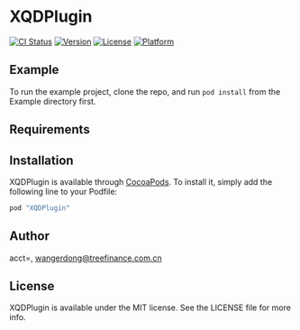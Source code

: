 # XQDPlugin

[![CI Status](http://img.shields.io/travis/acct<blob>=<NULL>/XQDPlugin.svg?style=flat)](https://travis-ci.org/acct<blob>=<NULL>/XQDPlugin)
[![Version](https://img.shields.io/cocoapods/v/XQDPlugin.svg?style=flat)](http://cocoapods.org/pods/XQDPlugin)
[![License](https://img.shields.io/cocoapods/l/XQDPlugin.svg?style=flat)](http://cocoapods.org/pods/XQDPlugin)
[![Platform](https://img.shields.io/cocoapods/p/XQDPlugin.svg?style=flat)](http://cocoapods.org/pods/XQDPlugin)

## Example

To run the example project, clone the repo, and run `pod install` from the Example directory first.

## Requirements

## Installation

XQDPlugin is available through [CocoaPods](http://cocoapods.org). To install
it, simply add the following line to your Podfile:

```ruby
pod "XQDPlugin"
```

## Author

acct<blob>=<NULL>, wangerdong@treefinance.com.cn

## License

XQDPlugin is available under the MIT license. See the LICENSE file for more info.
